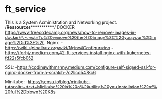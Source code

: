 # ft_service
This is a System Administration and Networking project.
/******Ressources*****************/
DOCKER: https://www.freecodecamp.org/news/how-to-remove-images-in-docker/#:~:text=To%20remove%20the%20image%2C%20you,your%2Dimage%2Did%3E%20.
Nginx: 
     -https://wiki.alpinelinux.org/wiki/Nginx#Configuration
     -https://forhjy.medium.com/42-ft-services-install-nginx-with-kubernetes-fd22a5fcb062
 
 
 SSL: 
    -https://codingwithmanny.medium.com/configure-self-signed-ssl-for-nginx-docker-from-a-scratch-7c2bcd5478c6
 
 
 Minikube: 
    -https://sensu.io/blog/minikube-tutorial#:~:text=Minikube%20is%20a%20utility%20you,installation%20of%20full%2Dblown%20K8s
